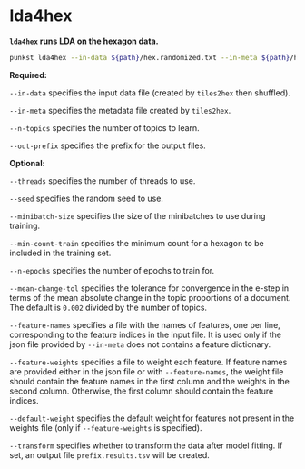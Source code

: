 # lda4hex

**`lda4hex` runs LDA on the hexagon data.**

```bash
punkst lda4hex --in-data ${path}/hex.randomized.txt --in-meta ${path}/hex.json --n-topics 12 --out-prefix ${path}/hex.lda --transform --min-count-train 50 --minibatch-size 512 --threads ${threads} --seed 1 --n-epochs 2 --mean-change-tol 1e-4
```

**Required:**

`--in-data` specifies the input data file (created by `tiles2hex` then shuffled).

`--in-meta` specifies the metadata file created by `tiles2hex`.

`--n-topics` specifies the number of topics to learn.

`--out-prefix` specifies the prefix for the output files.

**Optional:**

`--threads` specifies the number of threads to use.

`--seed` specifies the random seed to use.

`--minibatch-size` specifies the size of the minibatches to use during training.

`--min-count-train` specifies the minimum count for a hexagon to be included in the training set.

`--n-epochs` specifies the number of epochs to train for.

`--mean-change-tol` specifies the tolerance for convergence in the e-step in terms of the mean absolute change in the topic proportions of a document. The default is `0.002` divided by the number of topics.

`--feature-names` specifies a file with the names of features, one per line, corresponding to the feature indices in the input file. It is used only if the json file provided by `--in-meta` does not contains a feature dictionary.

`--feature-weights` specifies a file to weight each feature. If feature names are provided either in the json file or with `--feature-names`, the weight file should contain the feature names in the first column and the weights in the second column. Otherwise, the first column should contain the feature indices.

`--default-weight` specifies the default weight for features not present in the weights file (only if `--feature-weights` is specified).

`--transform` specifies whether to transform the data after model fitting. If set, an output file `prefix.results.tsv` will be created.